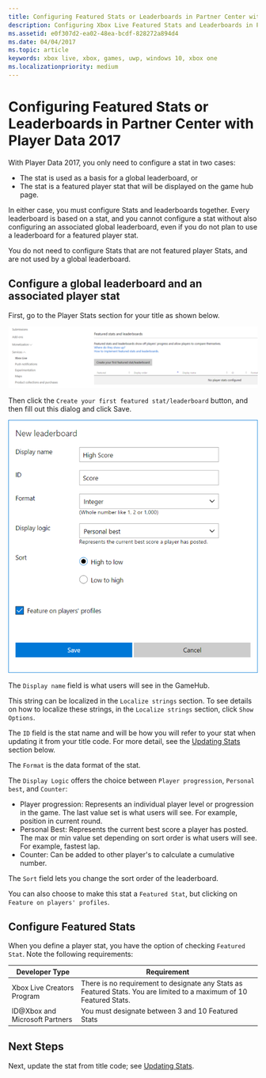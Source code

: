 ```yaml
---
title: Configuring Featured Stats or Leaderboards in Partner Center with Player Data 2017
description: Configuring Xbox Live Featured Stats and Leaderboards in Partner Center with Player Data 2017.
ms.assetid: e0f307d2-ea02-48ea-bcdf-828272a894d4
ms.date: 04/04/2017
ms.topic: article
keywords: xbox live, xbox, games, uwp, windows 10, xbox one
ms.localizationpriority: medium
---
```


# Configuring Featured Stats or Leaderboards in Partner Center with Player Data 2017

With Player Data 2017, you only need to configure a stat in two cases:
* The stat is used as a basis for a global leaderboard, or
* The stat is a featured player stat that will be displayed on the game hub page.

In either case, you must configure Stats and leaderboards together.
Every leaderboard is based on a stat, and you cannot configure a stat without also configuring an associated global leaderboard, even if you do not plan to use a leaderboard for a featured player stat.

You do not need to configure Stats that are not featured player Stats, and are not used by a global leaderboard.


## Configure a global leaderboard and an associated player stat

First, go to the Player Stats section for your title as shown below.

![Partner Center Featured Stats and Leaderboards configuration screenshot](../images/omega/dev_center_player_stats_creators.png)

Then click the `Create your first featured stat/leaderboard` button, and then fill out this dialog and click Save.

![Partner Center new leaderboard dialogue](../images/omega/dev_center_player_stats_creators_leaderboard.png)

The `Display name` field is what users will see in the GameHub.

This string can be localized in the `Localize strings` section.
To see details on how to localize these strings, in the `Localize strings` section, click `Show Options`.

The `ID` field is the stat name and will be how you will refer to your stat when updating it from your title code.
For more detail, see the [Updating Stats](player-stats-updating.md) section below.

The `Format` is the data format of the stat.

The `Display Logic` offers the choice between `Player progression`, `Personal best`, and `Counter`:
- Player progression: Represents an individual player level or progression in the game.  The last value set is what users will see.  For example, position in current round.
- Personal Best: Represents the current best score a player has posted. The max or min value set depending on sort order is what users will see.  For example, fastest lap.
- Counter: Can be added to other player's to calculate a cumulative number.  

The `Sort` field lets you change the sort order of the leaderboard.

You can also choose to make this stat a `Featured Stat`, but clicking on `Feature on players' profiles`.


## Configure Featured Stats

When you define a player stat, you have the option of checking `Featured Stat`.
Note the following requirements:

| Developer Type | Requirement |
|----------------|-------------|
| Xbox Live Creators Program | There is no requirement to designate any Stats as Featured Stats. You are limited to a maximum of 10 Featured Stats.|
| ID@Xbox and Microsoft Partners | You must designate between 3 and 10 Featured Stats |


## Next Steps

Next, update the stat from title code; see [Updating Stats](player-stats-updating.md).

